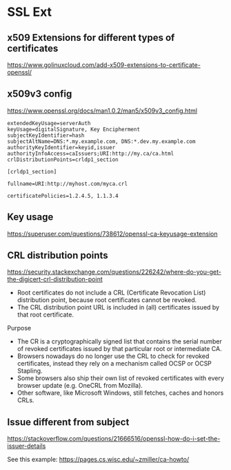# SSL Ext

## x509 Extensions for different types of certificates
https://www.golinuxcloud.com/add-x509-extensions-to-certificate-openssl/

## x509v3 config
https://www.openssl.org/docs/man1.0.2/man5/x509v3_config.html
```
extendedKeyUsage=serverAuth
keyUsage=digitalSignature, Key Encipherment
subjectKeyIdentifier=hash
subjectAltName=DNS:*.my.example.com, DNS:*.dev.my.example.com
authorityKeyIdentifier=keyid,issuer
authorityInfoAccess=caIssuers;URI:http://my.ca/ca.html
crlDistributionPoints=crldp1_section

[crldp1_section]

fullname=URI:http://myhost.com/myca.crl

certificatePolicies=1.2.4.5, 1.1.3.4
```

## Key usage
https://superuser.com/questions/738612/openssl-ca-keyusage-extension

## CRL distribution points
https://security.stackexchange.com/questions/226242/where-do-you-get-the-digicert-crl-distribution-point
- Root certificates do not include a CRL (Certificate Revocation List) distribution point, because root certificates cannot be revoked.
- The CRL distribution point URL is included in (all) certificates issued by that root certificate. 

Purpose
- The CR is a cryptographically signed list that contains the serial number of revoked certificates issued by that particular root or intermediate CA. 
- Browsers nowadays do no longer use the CRL to check for revoked certificates, instead they rely on a mechanism called OCSP or OCSP Stapling. 
- Some browsers also ship their own list of revoked certificates with every browser update (e.g. OneCRL from Mozilla). 
- Other software, like Microsoft Windows, still fetches, caches and honors CRLs.

## Issue different from subject
https://stackoverflow.com/questions/21666516/openssl-how-do-i-set-the-issuer-details

See this example: https://pages.cs.wisc.edu/~zmiller/ca-howto/
